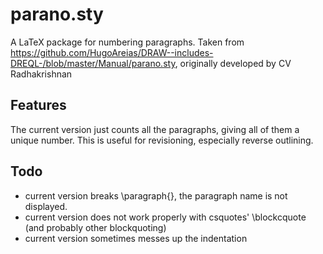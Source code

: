 # parano.sty
A LaTeX package for numbering paragraphs.
Taken from https://github.com/HugoAreias/DRAW--includes-DREQL-/blob/master/Manual/parano.sty, originally developed by CV Radhakrishnan

## Features
The current version just counts all the paragraphs, giving all of them a unique number.
This is useful for revisioning, especially reverse outlining.

## Todo
- current version breaks \paragraph{}, the paragraph name is not displayed.
- current version does not work properly with csquotes' \blockcquote (and probably other blockquoting)
- current version sometimes messes up the indentation
